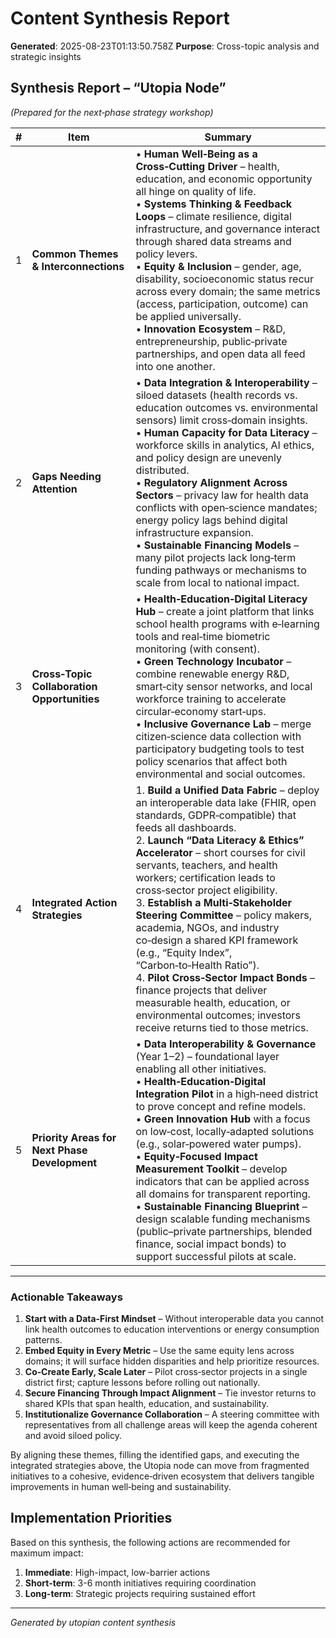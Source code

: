# Content Synthesis Report

**Generated**: 2025-08-23T01:13:50.758Z
**Purpose**: Cross-topic analysis and strategic insights

## Synthesis Report – “Utopia Node”  
*(Prepared for the next‑phase strategy workshop)*  

| # | Item | Summary |
|---|------|---------|
| 1 | **Common Themes & Interconnections** | • **Human Well‑Being as a Cross‑Cutting Driver** – health, education, and economic opportunity all hinge on quality of life. <br>• **Systems Thinking & Feedback Loops** – climate resilience, digital infrastructure, and governance interact through shared data streams and policy levers. <br>• **Equity & Inclusion** – gender, age, disability, socioeconomic status recur across every domain; the same metrics (access, participation, outcome) can be applied universally. <br>• **Innovation Ecosystem** – R&D, entrepreneurship, public‑private partnerships, and open data all feed into one another. |
| 2 | **Gaps Needing Attention** | • **Data Integration & Interoperability** – siloed datasets (health records vs. education outcomes vs. environmental sensors) limit cross‑domain insights. <br>• **Human Capacity for Data Literacy** – workforce skills in analytics, AI ethics, and policy design are unevenly distributed. <br>• **Regulatory Alignment Across Sectors** – privacy law for health data conflicts with open‑science mandates; energy policy lags behind digital infrastructure expansion. <br>• **Sustainable Financing Models** – many pilot projects lack long‑term funding pathways or mechanisms to scale from local to national impact. |
| 3 | **Cross‑Topic Collaboration Opportunities** | • **Health‑Education‑Digital Literacy Hub** – create a joint platform that links school health programs with e‑learning tools and real‑time biometric monitoring (with consent). <br>• **Green Technology Incubator** – combine renewable energy R&D, smart‑city sensor networks, and local workforce training to accelerate circular‑economy start‑ups. <br>• **Inclusive Governance Lab** – merge citizen‑science data collection with participatory budgeting tools to test policy scenarios that affect both environmental and social outcomes. |
| 4 | **Integrated Action Strategies** | 1. **Build a Unified Data Fabric** – deploy an interoperable data lake (FHIR, open standards, GDPR‑compatible) that feeds all dashboards. <br>2. **Launch “Data Literacy & Ethics” Accelerator** – short courses for civil servants, teachers, and health workers; certification leads to cross‑sector project eligibility. <br>3. **Establish a Multi‑Stakeholder Steering Committee** – policy makers, academia, NGOs, and industry co‑design a shared KPI framework (e.g., “Equity Index”, “Carbon‑to‑Health Ratio”). <br>4. **Pilot Cross‑Sector Impact Bonds** – finance projects that deliver measurable health, education, or environmental outcomes; investors receive returns tied to those metrics. |
| 5 | **Priority Areas for Next Phase Development** | • **Data Interoperability & Governance** (Year 1–2) – foundational layer enabling all other initiatives. <br>• **Health‑Education‑Digital Integration Pilot** in a high‑need district to prove concept and refine models. <br>• **Green Innovation Hub** with a focus on low‑cost, locally‑adapted solutions (e.g., solar‑powered water pumps). <br>• **Equity‑Focused Impact Measurement Toolkit** – develop indicators that can be applied across all domains for transparent reporting. <br>• **Sustainable Financing Blueprint** – design scalable funding mechanisms (public–private partnerships, blended finance, social impact bonds) to support successful pilots at scale. |

---

### Actionable Takeaways

1. **Start with a Data‑First Mindset** – Without interoperable data you cannot link health outcomes to education interventions or energy consumption patterns.
2. **Embed Equity in Every Metric** – Use the same equity lens across domains; it will surface hidden disparities and help prioritize resources.
3. **Co‑Create Early, Scale Later** – Pilot cross‑sector projects in a single district first; capture lessons before rolling out nationally.
4. **Secure Financing Through Impact Alignment** – Tie investor returns to shared KPIs that span health, education, and sustainability.
5. **Institutionalize Governance Collaboration** – A steering committee with representatives from all challenge areas will keep the agenda coherent and avoid siloed policy.

By aligning these themes, filling the identified gaps, and executing the integrated strategies above, the Utopia node can move from fragmented initiatives to a cohesive, evidence‑driven ecosystem that delivers tangible improvements in human well‑being and sustainability.

## Implementation Priorities
Based on this synthesis, the following actions are recommended for maximum impact:

1. **Immediate**: High-impact, low-barrier actions
2. **Short-term**: 3-6 month initiatives requiring coordination
3. **Long-term**: Strategic projects requiring sustained effort

---
*Generated by utopian content synthesis*
